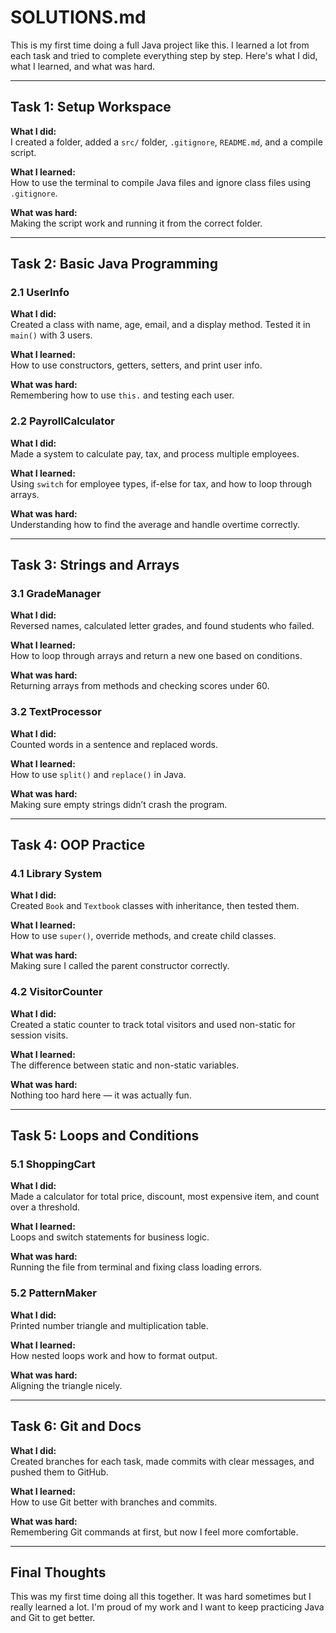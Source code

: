 # SOLUTIONS.md

This is my first time doing a full Java project like this. I learned a lot from each task and tried to complete everything step by step. Here's what I did, what I learned, and what was hard.

---

## Task 1: Setup Workspace

**What I did:**  
I created a folder, added a `src/` folder, `.gitignore`, `README.md`, and a compile script.

**What I learned:**  
How to use the terminal to compile Java files and ignore class files using `.gitignore`.

**What was hard:**  
Making the script work and running it from the correct folder.

---

## Task 2: Basic Java Programming

### 2.1 UserInfo

**What I did:**  
Created a class with name, age, email, and a display method. Tested it in `main()` with 3 users.

**What I learned:**  
How to use constructors, getters, setters, and print user info.

**What was hard:**  
Remembering how to use `this.` and testing each user.

### 2.2 PayrollCalculator

**What I did:**  
Made a system to calculate pay, tax, and process multiple employees.

**What I learned:**  
Using `switch` for employee types, if-else for tax, and how to loop through arrays.

**What was hard:**  
Understanding how to find the average and handle overtime correctly.

---

## Task 3: Strings and Arrays

### 3.1 GradeManager

**What I did:**  
Reversed names, calculated letter grades, and found students who failed.

**What I learned:**  
How to loop through arrays and return a new one based on conditions.

**What was hard:**  
Returning arrays from methods and checking scores under 60.

### 3.2 TextProcessor

**What I did:**  
Counted words in a sentence and replaced words.

**What I learned:**  
How to use `split()` and `replace()` in Java.

**What was hard:**  
Making sure empty strings didn’t crash the program.

---

## Task 4: OOP Practice

### 4.1 Library System

**What I did:**  
Created `Book` and `Textbook` classes with inheritance, then tested them.

**What I learned:**  
How to use `super()`, override methods, and create child classes.

**What was hard:**  
Making sure I called the parent constructor correctly.

### 4.2 VisitorCounter

**What I did:**  
Created a static counter to track total visitors and used non-static for session visits.

**What I learned:**  
The difference between static and non-static variables.

**What was hard:**  
Nothing too hard here — it was actually fun.

---

## Task 5: Loops and Conditions

### 5.1 ShoppingCart

**What I did:**  
Made a calculator for total price, discount, most expensive item, and count over a threshold.

**What I learned:**  
Loops and switch statements for business logic.

**What was hard:**  
Running the file from terminal and fixing class loading errors.

### 5.2 PatternMaker

**What I did:**  
Printed number triangle and multiplication table.

**What I learned:**  
How nested loops work and how to format output.

**What was hard:**  
Aligning the triangle nicely.

---

## Task 6: Git and Docs

**What I did:**  
Created branches for each task, made commits with clear messages, and pushed them to GitHub.

**What I learned:**  
How to use Git better with branches and commits.

**What was hard:**  
Remembering Git commands at first, but now I feel more comfortable.

---

## Final Thoughts

This was my first time doing all this together. It was hard sometimes but I really learned a lot. I'm proud of my work and I want to keep practicing Java and Git to get better.

